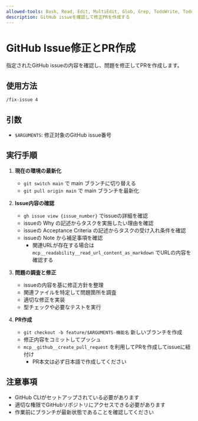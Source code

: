 ```yaml
---
allowed-tools: Bash, Read, Edit, MultiEdit, Glob, Grep, TodoWrite, TodoRead
description: GitHub issueを確認して修正PRを作成する
---
```


# GitHub Issue修正とPR作成

指定されたGitHub issueの内容を確認し、問題を修正してPRを作成します。

## 使用方法

```txt
/fix-issue 4
```

## 引数

- `$ARGUMENTS`: 修正対象のGitHub issue番号

## 実行手順

1. **現在の環境の最新化**
   - `git switch main` で main ブランチに切り替える
   - `git pull origin main` で main ブランチを最新化

2. **Issue内容の確認**
   - `gh issue view {issue_number}` でissueの詳細を確認
   - issueの  Why の記述からタスクを実施したい理由を確認
   - issueの Acceptance Criteria の記述からタスクの受け入れ条件を確認
   - issueの Note から補足事項を確認
     - 関連URLが存在する場合は `mcp__readability__read_url_content_as_markdown` でURLの内容を確認する

3. **問題の調査と修正**
   - issueの内容を基に修正方針を整理
   - 関連ファイルを特定して問題箇所を調査
   - 適切な修正を実装
   - 型チェックや必要なテストを実行

4. **PR作成**
   - `git checkout -b feature/$ARGUMENTS-機能名` 新しいブランチを作成
   - 修正内容をコミットしてプッシュ
   - `mcp__github__create_pull_request` を利用してPRを作成してissueに紐付け
     - PR本文は必ず日本語で作成してください

## 注意事項

- GitHub CLIがセットアップされている必要があります
- 適切な権限でGitHubリポジトリにアクセスできる必要があります
- 作業前にブランチが最新状態であることを確認してください
